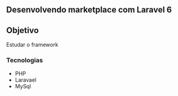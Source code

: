 ## Desenvolvendo marketplace com Laravel 6
## Objetivo
Estudar o framework 
### Tecnologias
* PHP
* Laravael
* MySql
